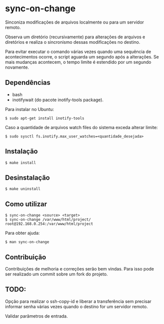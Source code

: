 # sync-on-change

Sinconiza modificações de arquivos localmente ou para um servidor remoto.

Observa um diretório (recursivamente) para alterações de arquivos e diretórios e realiza o sincronismo dessas modificações no destino.

Para evitar executar o comando várias vezes quando uma sequência de acontecimentos ocorre, o script aguarda um segundo após a alterações. Se mais mudanças acontecem, o tempo limite é estendido por um segundo novamente.

## Dependências

 * bash
 * inotifywait (do pacote inotify-tools package).

Para instalar no Ubuntu:
```
$ sudo apt-get install inotify-tools
```

Caso a quantidade de arquivos watch files do sistema exceda alterar limite:
```
$ sudo sysctl fs.inotify.max_user_watches=<quantidade_desejada>
```

## Instalação
```
$ make install
```

## Desinstalação
```
$ make uninstall
```

## Como utilizar
```
$ sync-on-change <source> <target>
$ sync-on-change /var/www/html/project/ root@192.168.0.254:/var/www/html/project
```

Para obter ajuda:
```
$ man sync-on-change
```

## Contribuição

Contribuições de melhoria e correções serão bem vindas. Para isso pode ser realizado um commit sobre um fork do projeto.

## TODO:

Opção para realizar o ssh-copy-id e liberar a transferência sem precisar informar senha várias vezes quando o destino for um servidor remoto.

Validar parâmetros de entrada.
